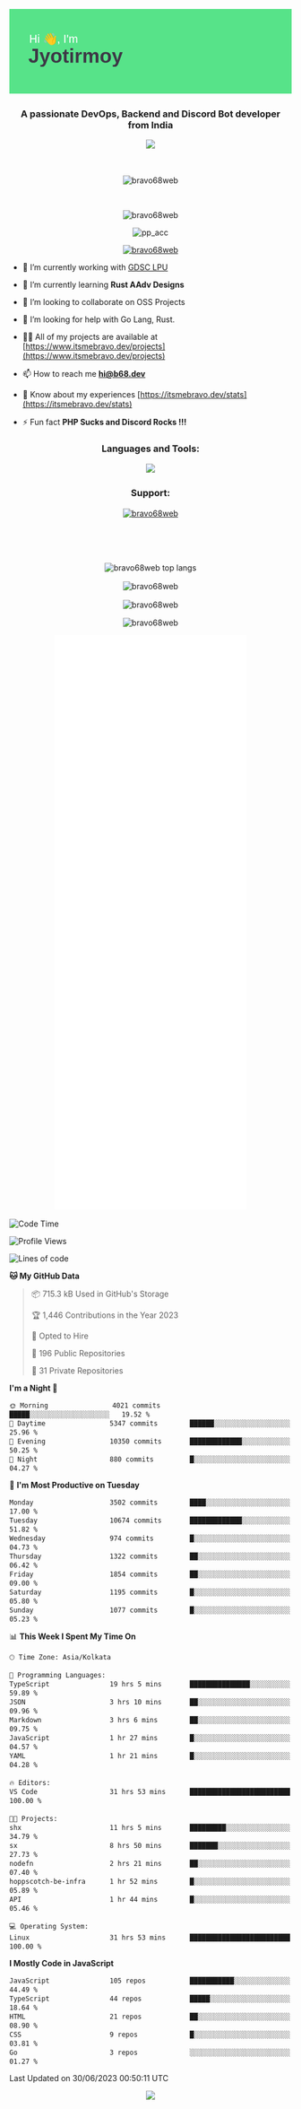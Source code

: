 <p align="center"><img src="header.png"></p>
<h3 align="center">A passionate DevOps, Backend and Discord Bot developer from India</h3>

<p align="center"><a href="https://discord.com/users/457039372009865226"><img src="https://lanyard-profile-readme.vercel.app/api/457039372009865226"></a></p>
                           
<br>
<p align="center"> <img src="https://komarev.com/ghpvc/?username=bravo68web&label=Profile%20views&color=0e75b6&style=flat" alt="bravo68web" /> </p>
<br>


<p align="center"><img src="https://github-profile-trophy.vercel.app/?username=bravo68web&theme=discord&column=3&row=2" alt="bravo68web" /> </p>
<p align="center"><img src="https://osu-embed.b68dev.xyz/pp_acc" alt="pp_acc" /> </p>

<p align="center"> <a href="https://twitter.com/bravo68web" target="blank"><img src="https://img.shields.io/twitter/follow/bravo68web?logo=twitter&style=for-the-badge" alt="bravo68web" /></a> </p>

- 🔭 I’m currently working with [GDSC LPU](https://gdsclpu.live/)

- 🌱 I’m currently learning **Rust AAdv Designs**

- 👯 I’m looking to collaborate on OSS Projects

- 🤝 I’m looking for help with Go Lang, Rust.

- 👨‍💻 All of my projects are available at [https://www.itsmebravo.dev/projects](https://www.itsmebravo.dev/projects)

<!-- - 💬 Ask me about **DF Techs** -->

- 📫 How to reach me **hi@b68.dev**

- 📄 Know about my experiences [https://itsmebravo.dev/stats](https://itsmebravo.dev/stats)

- ⚡ Fun fact **PHP Sucks and Discord Rocks !!!**

<h3 align="center">Languages and Tools:</h3>
<p align="center"> 
<img src="https://skillicons.dev/icons?i=aws,bash,c,cs,cpp,cloudflare,css,dart,devto,discord,bots,docker,electron,ember,emotion,express,fastapi,figma,firebase,flask,gcp,git,github,githubactions,go,gitlab,graphql,heroku,html,ai,ipfs,js,jest,linux,md,mastodon,mongodb,neovim,netlify,nextjs,nginx,nodejs,postgres,postman,powershell,py,react,redis,regex,replit,rocket,rust,sqlite,mysql,stackoverflow,styledcomponents,supabase,sentry,solidity,svg,tailwind,tauri,twitter,ts,unity,v,vercel,vim,vite,wasm,webpack,workers&perline=8&theme=dark" />
</p>

<h3 align="center">Support:</h3>
<p align="center"><a href="https://www.buymeacoffee.com/bravo68web"> <img align="center" src="https://cdn.buymeacoffee.com/buttons/v2/default-yellow.png" height="50" width="210" alt="bravo68web" /></a></p><br><br>
<br>

<p align="center"> <img align="center" src="https://github-readme-stats-sync.vercel.app/api/top-langs?username=bravo68web&count_private=true&show_icons=true&theme=radical&border_radius=10&&langs_count=10&layout=compact" alt="bravo68web top langs" /></p>

<p align="center"> <img align="center" src="https://github-readme-stats-sync.vercel.app/api?username=bravo68web&count_private=true&show_icons=true&theme=radical&border_radius=10" alt="bravo68web" /></p>

<p align="center"> <img align="center" src="https://github-readme-streak-stats.herokuapp.com?user=bravo68web&theme=dracula&hide_border=true" alt="bravo68web" /></p>

<p align="center"> <img align="center" src="https://github-readme-stats-sync.vercel.app/api/wakatime?username=bravo68web&count_private=true&show_icons=true&theme=aura_dark&border_radius=10&&langs_count=10&layout=compact&range=last_7_days" alt="bravo68web" /></p>

<p align="center"><img src="https://raw.githubusercontent.com/BRAVO68WEB/BRAVO68WEB/master/github-metrics.svg"></p>

<!--START_SECTION:waka-->
![Code Time](http://img.shields.io/badge/Code%20Time-4%2C995%20hrs%2017%20mins-blue)

![Profile Views](http://img.shields.io/badge/Profile%20Views-12-blue)

![Lines of code](https://img.shields.io/badge/From%20Hello%20World%20I%27ve%20Written-60.9%20million%20lines%20of%20code-blue)

**🐱 My GitHub Data** 

> 📦 715.3 kB Used in GitHub's Storage 
 > 
> 🏆 1,446 Contributions in the Year 2023
 > 
> 💼 Opted to Hire
 > 
> 📜 196 Public Repositories 
 > 
> 🔑 31 Private Repositories 
 > 
**I'm a Night 🦉** 

```text
🌞 Morning                4021 commits        █████░░░░░░░░░░░░░░░░░░░░   19.52 % 
🌆 Daytime                5347 commits        ██████░░░░░░░░░░░░░░░░░░░   25.96 % 
🌃 Evening                10350 commits       █████████████░░░░░░░░░░░░   50.25 % 
🌙 Night                  880 commits         █░░░░░░░░░░░░░░░░░░░░░░░░   04.27 % 
```
📅 **I'm Most Productive on Tuesday** 

```text
Monday                   3502 commits        ████░░░░░░░░░░░░░░░░░░░░░   17.00 % 
Tuesday                  10674 commits       █████████████░░░░░░░░░░░░   51.82 % 
Wednesday                974 commits         █░░░░░░░░░░░░░░░░░░░░░░░░   04.73 % 
Thursday                 1322 commits        ██░░░░░░░░░░░░░░░░░░░░░░░   06.42 % 
Friday                   1854 commits        ██░░░░░░░░░░░░░░░░░░░░░░░   09.00 % 
Saturday                 1195 commits        █░░░░░░░░░░░░░░░░░░░░░░░░   05.80 % 
Sunday                   1077 commits        █░░░░░░░░░░░░░░░░░░░░░░░░   05.23 % 
```


📊 **This Week I Spent My Time On** 

```text
🕑︎ Time Zone: Asia/Kolkata

💬 Programming Languages: 
TypeScript               19 hrs 5 mins       ███████████████░░░░░░░░░░   59.89 % 
JSON                     3 hrs 10 mins       ██░░░░░░░░░░░░░░░░░░░░░░░   09.96 % 
Markdown                 3 hrs 6 mins        ██░░░░░░░░░░░░░░░░░░░░░░░   09.75 % 
JavaScript               1 hr 27 mins        █░░░░░░░░░░░░░░░░░░░░░░░░   04.57 % 
YAML                     1 hr 21 mins        █░░░░░░░░░░░░░░░░░░░░░░░░   04.28 % 

🔥 Editors: 
VS Code                  31 hrs 53 mins      █████████████████████████   100.00 % 

🐱‍💻 Projects: 
shx                      11 hrs 5 mins       █████████░░░░░░░░░░░░░░░░   34.79 % 
sx                       8 hrs 50 mins       ███████░░░░░░░░░░░░░░░░░░   27.73 % 
nodefn                   2 hrs 21 mins       ██░░░░░░░░░░░░░░░░░░░░░░░   07.40 % 
hoppscotch-be-infra      1 hr 52 mins        █░░░░░░░░░░░░░░░░░░░░░░░░   05.89 % 
API                      1 hr 44 mins        █░░░░░░░░░░░░░░░░░░░░░░░░   05.46 % 

💻 Operating System: 
Linux                    31 hrs 53 mins      █████████████████████████   100.00 % 
```

**I Mostly Code in JavaScript** 

```text
JavaScript               105 repos           ███████████░░░░░░░░░░░░░░   44.49 % 
TypeScript               44 repos            █████░░░░░░░░░░░░░░░░░░░░   18.64 % 
HTML                     21 repos            ██░░░░░░░░░░░░░░░░░░░░░░░   08.90 % 
CSS                      9 repos             █░░░░░░░░░░░░░░░░░░░░░░░░   03.81 % 
Go                       3 repos             ░░░░░░░░░░░░░░░░░░░░░░░░░   01.27 % 
```




 Last Updated on 30/06/2023 00:50:11 UTC
<!--END_SECTION:waka-->

<p align="center"><img src="https://bravo68web.me/images/header_.png"></p>

